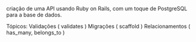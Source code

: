 criação de uma API usando Ruby on Rails, com um toque de PostgreSQL para a base de dados.

Tópicos:
Validações ( validates )
Migrações ( scaffold )
Relacionamentos ( has_many, belongs_to )
